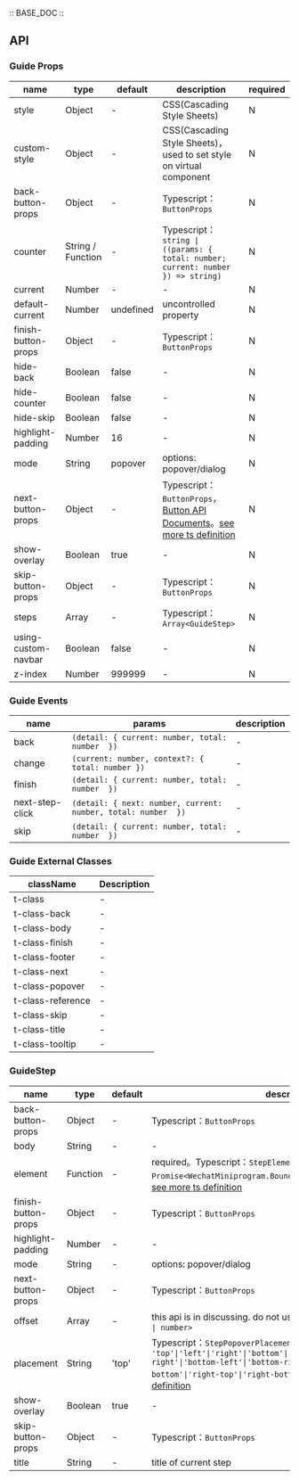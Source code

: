 :: BASE_DOC ::

## API

### Guide Props

name | type | default | description | required
-- | -- | -- | -- | --
style | Object | - | CSS(Cascading Style Sheets) | N
custom-style | Object | - | CSS(Cascading Style Sheets)，used to set style on virtual component | N
back-button-props | Object | - | Typescript：`ButtonProps` | N
counter | String / Function | - | Typescript：`string \| ((params: { total: number; current: number }) => string)` | N
current | Number | - | \- | N
default-current | Number | undefined | uncontrolled property | N
finish-button-props | Object | - | Typescript：`ButtonProps` | N
hide-back | Boolean | false | \- | N
hide-counter | Boolean | false | \- | N
hide-skip | Boolean | false | \- | N
highlight-padding | Number | 16 | \- | N
mode | String | popover | options: popover/dialog | N
next-button-props | Object | - | Typescript：`ButtonProps`，[Button API Documents](./button?tab=api)。[see more ts definition](https://github.com/Tencent/tdesign-miniprogram/blob/develop/packages/components/guide/type.ts) | N
show-overlay | Boolean | true | \- | N
skip-button-props | Object | - | Typescript：`ButtonProps` | N
steps | Array | - | Typescript：`Array<GuideStep>` | N
using-custom-navbar | Boolean | false | \- | N
z-index | Number | 999999 | \- | N

### Guide Events

name | params | description
-- | -- | --
back | `(detail: { current: number, total: number  })` | \-
change | `(current: number, context?: {  total: number })` | \-
finish | `(detail: { current: number, total: number  })` | \-
next-step-click | `(detail: { next: number, current: number, total: number  })` | \-
skip | `(detail: { current: number, total: number  })` | \-

### Guide External Classes

className | Description
-- | --
t-class | \-
t-class-back | \-
t-class-body | \-
t-class-finish | \-
t-class-footer | \-
t-class-next | \-
t-class-popover | \-
t-class-reference | \-
t-class-skip | \-
t-class-title | \-
t-class-tooltip | \-

### GuideStep

name | type | default | description | required
-- | -- | -- | -- | --
back-button-props | Object | - | Typescript：`ButtonProps` | N
body | String | - | \- | N
element | Function | - | required。Typescript：`StepElement` `type StepElement = () => Promise<WechatMiniprogram.BoundingClientRectCallbackResult>`。[see more ts definition](https://github.com/Tencent/tdesign-miniprogram/blob/develop/packages/components/guide/type.ts) | Y
finish-button-props | Object | - | Typescript：`ButtonProps` | N
highlight-padding | Number | - | \- | N
mode | String | - | options: popover/dialog | N
next-button-props | Object | - | Typescript：`ButtonProps` | N
offset | Array | - | this api is in discussing. do not use it。Typescript：`Array<string \| number>` | N
placement | String | 'top' | Typescript：`StepPopoverPlacement ` `type StepPopoverPlacement = 'top'\|'left'\|'right'\|'bottom'\|'top-left'\|'top-right'\|'bottom-left'\|'bottom-right'\|'left-top'\|'left-bottom'\|'right-top'\|'right-bottom'\|'center'`。[see more ts definition](https://github.com/Tencent/tdesign-miniprogram/blob/develop/packages/components/guide/type.ts) | N
show-overlay | Boolean | true | \- | N
skip-button-props | Object | - | Typescript：`ButtonProps` | N
title | String | - | title of current step | N
